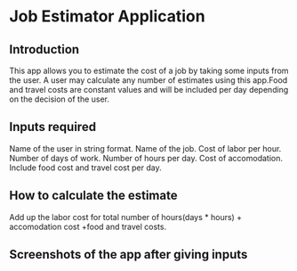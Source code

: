 # Job Estimator Application

## Introduction
This app allows you to estimate the cost of a job by taking some inputs from the user. A user may calculate any number of estimates using this app.Food and travel costs are constant values and will be included per day depending on the decision of the user.
## Inputs required
Name of the user in string format.
Name of the job.
Cost of labor per hour.
Number of days of work.
Number of hours per day.
Cost of accomodation.
Include food cost and travel cost per day.
## How to calculate the estimate
Add up the labor cost for total number of hours(days * hours) + accomodation cost +food and travel costs.
## Screenshots of the app after giving inputs

